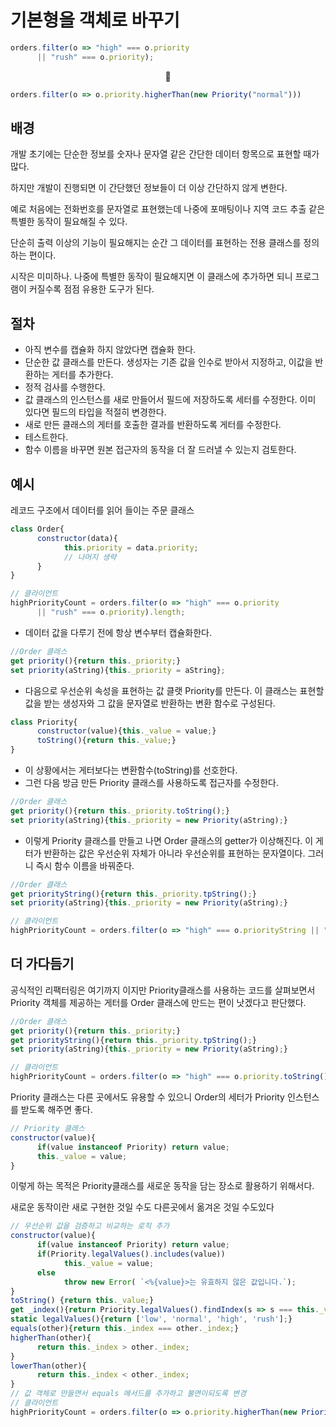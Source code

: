 # 기본형을 객체로 바꾸기

```JavaScript
orders.filter(o => "high" === o.priority
      || "rush" === o.priority);
```

<center>🔽</center>

```JavaScript
orders.filter(o => o.priority.higherThan(new Priority("normal")))
```

## 배경

개발 초기에는 단순한 정보를 숫자나 문자열 같은 간단한 데이터 항목으로 표현할 때가많다.

하지만 개발이 진행되면 이 간단했던 정보들이 더 이상 간단하지 않게 변한다.

예로 처음에는 전화번호를 문자열로 표현했는데 나중에 포매팅이나 지역 코드 추출 같은 특별한 동작이 필요해질 수 있다.

단순히 출력 이상의 기능이 필요해지는 순간 그 데이터를 표현하는 전용 클래스를 정의하는 편이다.

시작은 미미하나. 나중에 특별한 동작이 필요해지면 이 클래스에 추가하면 되니 프로그램이 커질수록 점점 유용한 도구가 된다.

## 절차

-   아직 변수를 캡슐화 하지 않았다면 캡슐화 한다.
-   단순한 값 클래스를 만든다. 생성자는 기존 값을 인수로 받아서 지정하고, 이값을 반환하는 게터를 추가한다.
-   정적 검사를 수행한다.
-   값 클래스의 인스턴스를 새로 만들어서 필드에 저장하도록 세터를 수정한다. 이미 있다면 필드의 타입을 적절히 변경한다.
-   새로 만든 클래스의 게터를 호출한 결과를 반환하도록 게터를 수정한다.
-   테스트한다.
-   함수 이름을 바꾸면 원본 접근자의 동작을 더 잘 드러낼 수 있는지 검토한다.

## 예시

레코드 구조에서 데이터를 읽어 들이는 주문 클래스

```JavaScript
class Order{
      constructor(data){
            this.priority = data.priority;
            // 나머지 생략
      }
}

// 클라이언트
highPriorityCount = orders.filter(o => "high" === o.priority
      || "rush" === o.priority).length;
```

-   데이터 값을 다루기 전에 항상 변수부터 캡슐화한다.

```JavaScript
//Order 클래스
get priority(){return this._priority;}
set priority(aString){this._priority = aString};
```

-   다음으로 우선순위 속성을 표현하는 값 클랫 Priority를 만든다. 이 클래스는 표현할 값을 받는 생성자와 그 값을 문자열로 반환하는 변환 함수로 구성된다.

```JavaScript
class Priority{
      constructor(value){this._value = value;}
      toString(){return this._value;}
}
```

-   이 상황에서는 게터보다는 변환함수(toString)를 선호한다.
-   그런 다음 방금 만든 Priority 클래스를 사용하도록 접근자를 수정한다.

```JavaScript
//Order 클래스
get priority(){return this._priority.toString();}
set priority(aString){this._priority = new Priority(aString);}
```

-   이렇게 Priority 클래스를 만들고 나면 Order 클래스의 getter가 이상해진다. 이 게터가 반환하는 값은 우선순위 자체가 아니라 우선순위를 표현하는 문자열이다. 그러니 즉시 함수 이름을 바꿔준다.

```JavaScript
//Order 클래스
get priorityString(){return this._priority.tpString();}
set priority(aString){this._priority = new Priority(aString);}

// 클라이언트
highPriorityCount = orders.filter(o => "high" === o.priorityString || "rush" === o.priorityString).length;
```

## 더 가다듬기

공식적인 리팩터링은 여기까지 이지만 Priority클래스를 사용하는 코드를 살펴보면서 Priority 객체를 제공하는 게터를 Order 클래스에 만드는 편이 낫겠다고 판단했다.

```JavaScript
//Order 클래스
get priority(){return this._priority;}
get priorityString(){return this._priority.tpString();}
set priority(aString){this._priority = new Priority(aString);}

// 클라이언트
highPriorityCount = orders.filter(o => "high" === o.priority.toString() || "rush" === o.priority.String()).length;
```

Priority 클래스는 다른 곳에서도 유용할 수 있으니 Order의 세터가 Priority 인스턴스를 받도록 해주면 좋다.

```JavaScript
// Priority 클래스
constructor(value){
      if(value instanceof Priority) return value;
      this._value = value;
}
```

이렇게 하는 목적은 Priority클래스를 새로운 동작을 담는 장소로 활용하기 위해서다.

새로운 동작이란 새로 구현한 것일 수도 다른곳에서 옮겨온 것일 수도있다

```JavaScript
// 우선순위 값을 검증하고 비교하는 로직 추가
constructor(value){
      if(value instanceof Priority) return value;
      if(Priority.legalValues().includes(value))
            this._value = value;
      else
            throw new Error( `<%{value}>는 유효하지 않은 값입니다.`);
}
toString() {return this._value;}
get _index(){return Priority.legalValues().findIndex(s => s === this._value);}
static legalValues(){return ['low', 'normal', 'high', 'rush'];}
equals(other){return this._index === other._index;}
higherThan(other){
      return this._index > other._index;
}
lowerThan(other){
      return this._index < other._index;
}
// 값 객체로 만들면서 equals 메서드를 추가하고 불면이되도록 변경
// 클라이언트
highPriorityCount = orders.filter(o => o.priority.higherThan(new Priority("normal"))).length
```
